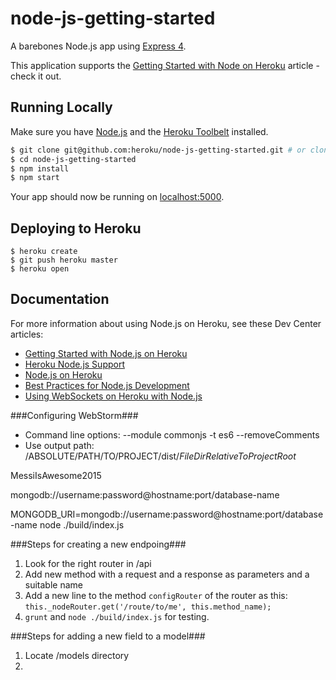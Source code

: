 # node-js-getting-started

A barebones Node.js app using [Express 4](http://expressjs.com/).

This application supports the [Getting Started with Node on Heroku](https://devcenter.heroku.com/articles/getting-started-with-nodejs) article - check it out.

## Running Locally

Make sure you have [Node.js](http://nodejs.org/) and the [Heroku Toolbelt](https://toolbelt.heroku.com/) installed.

```sh
$ git clone git@github.com:heroku/node-js-getting-started.git # or clone your own fork
$ cd node-js-getting-started
$ npm install
$ npm start
```

Your app should now be running on [localhost:5000](http://localhost:5000/).

## Deploying to Heroku

```
$ heroku create
$ git push heroku master
$ heroku open
```

## Documentation

For more information about using Node.js on Heroku, see these Dev Center articles:

- [Getting Started with Node.js on Heroku](https://devcenter.heroku.com/articles/getting-started-with-nodejs)
- [Heroku Node.js Support](https://devcenter.heroku.com/articles/nodejs-support)
- [Node.js on Heroku](https://devcenter.heroku.com/categories/nodejs)
- [Best Practices for Node.js Development](https://devcenter.heroku.com/articles/node-best-practices)
- [Using WebSockets on Heroku with Node.js](https://devcenter.heroku.com/articles/node-websockets)

###Configuring WebStorm###
- Command line options: --module commonjs -t es6 --removeComments
- Use output path: /ABSOLUTE/PATH/TO/PROJECT/dist/$FileDirRelativeToProjectRoot$

MessiIsAwesome2015

mongodb://username:password@hostname:port/database-name

MONGODB_URI=mongodb://username:password@hostname:port/database-name node ./build/index.js

###Steps for creating a new endpoing###
1. Look for the right router in /api
2. Add new method with a request and a response as parameters and a suitable name
3. Add a new line to the method `configRouter` of the router as this:
    `this._nodeRouter.get('/route/to/me', this.method_name);`
4. `grunt` and `node ./build/index.js` for testing.

###Steps for adding a new field to a model###
1. Locate /models directory
2. 
